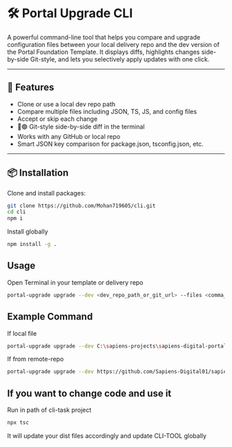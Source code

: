 # 🛠️ Portal Upgrade CLI

A powerful command-line tool that helps you compare and upgrade configuration files between your local delivery repo and the dev version of the Portal Foundation Template. It displays diffs, highlights changes side-by-side Git-style, and lets you selectively apply updates with one click.

---

## 🚀 Features

- Clone or use a local dev repo path
- Compare multiple files including JSON, TS, JS, and config files
- Accept or skip each change
- 🔴🟢 Git-style side-by-side diff in the terminal
- Works with any GitHub or local repo
- Smart JSON key comparison for package.json, tsconfig.json, etc.

---

## 📦 Installation

Clone and install packages:

```bash
git clone https://github.com/Mohan719605/cli.git
cd cli
npm i
```
Install globally
```bash
npm install -g .
```
## Usage
Open Terminal in your template or delivery repo

```bash
portal-upgrade upgrade --dev <dev_repo_path_or_git_url> --files <comma_separated_files>
```
## Example Command
If local file
```bash
portal-upgrade upgrade --dev C:\sapiens-projects\sapiens-digital-portal --files ./apps/agent-portal/next.config.js
```
If from remote-repo
```bash
portal-upgrade upgrade --dev https://github.com/Sapiens-Digital01/sapiens-digital-portal.git --files ./apps/agent-portal/next.config.js
```

## If you want to change code and use it
Run in path of cli-task project
```bash
npx tsc
```
It will update your dist files accordingly and update CLI-TOOL globally
